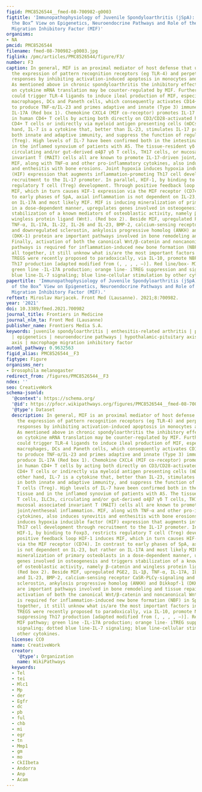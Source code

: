 ```yaml
---
figid: PMC8526544__fmed-08-700982-g0003
figtitle: 'Immunopathophysiology of Juvenile Spondyloarthritis (jSpA): The “Out of
  the Box” View on Epigenetics, Neuroendocrine Pathways and Role of the Macrophage
  Migration Inhibitory Factor (MIF)'
organisms:
- NA
pmcid: PMC8526544
filename: fmed-08-700982-g0003.jpg
figlink: /pmc/articles/PMC8526544/figure/F3/
number: F3
caption: In general, MIF is an proximal mediator of host defense that up-regulates
  the expression of pattern recognition receptors (eg TLR-4) and perpetuates inflammatory
  responses by inhibiting activation-induced apoptosis in monocytes and macrophages.
  As mentioned above in chronic spondyloarthritis the inhibitory effect of glucocorticoids
  on cytokine mRNA translation may be counter-regulated by MIF. Furthermore, dysbiosis
  could trigger TLR-4 ligands to induce ileal production of MIF, especially in CD163+
  macrophages, DCs and Paneth cells, which consequently activates CD14+ monocytes
  to produce TNF-α/IL-23 and primes adaptive and innate (Type 3) immune cells to produce
  IL-17A (Red box 1). Chemokine CXCL4 (MIF co-receptor) promotes IL-17 production
  in human CD4+ T cells by acting both directly on CD3/CD28-activated human (naive)
  CD4+ T cells or indirectly via myeloid antigen presenting cells (mDCs). On the other
  hand, IL-7 is a cytokine that, better than IL-23, stimulates IL-17 production in
  both innate and adaptive immunity, and suppress the function of regulatory T cells
  (Treg). High levels of IL-7 have been confirmed both in the intestinal tissue and
  in the inflamed synovium of patients with AS. The tissue-resident γδ T cells, ILC3s,
  circulating and/or gut-derived α4β7 γδ T cells, TH17 cells, or mucosal associated
  invariant T (MAIT) cells all are known to promote IL-17-driven joint/entheseal inflammation.
  MIF, along with TNF-α and other pro-inflammatory cytokines, also induces synovitis
  and enthesitis with bone erosions. Joint hypoxia induces hypoxia inducible factor
  (HIF) expression that augments inflammation-promoting Th17 cell development through
  recruitment to the IL-17 promoter. In parallel, HIF-1, by binding to Foxp3, restricts
  regulatory T cell (Treg) development. Through positive feedback loop HIF-1 induces
  MIF, which in turn causes HIF-1 expression via the MIF receptor (CD74). In contrast
  to early phases of SpA, axial inflammation is not dependent on IL-23, but rather
  on IL-17A and most likely MIF. MIF is inducing mineralization of primary osteoblasts
  in a dose-dependent manner, upregulates genes involved in osteogenesis and triggers
  stabilization of a known mediators of osteoblastic activity, namely β-catenin and
  wingless protein ligand (Wnt). (Red box 2). Beside MIF, upregulated PGE2, IL-1β,
  TNF-α, IL-17A, IL-22, IL-26 and IL-23, BMP-2, calcium-sensing receptor CaSR-PLCγ-signaling
  and downregulated sclerostin, ankylosis progressive homolog (ANKH) and Dikkopf-1
  (DKK-1) protein are important pathways involved in bone remodeling and tissue repair.
  Finally, activation of both the canonical Wnt/β-catenin and noncanonical Wnt/PKCδ
  pathways is required for inflammation-induced new bone formation (NBF) in SpA. Taken
  all together, it still unknow what is/are the most important factors in NBF, even
  TREGS were recently proposed to paradoxically, via IL-10, promote NBF through suppressing
  Th17 production [adapted modified from (, , , , –)]. Red line/box- MIF pathway;
  green line -IL-17A production; orange line- iTREG suppression and signaling; dotted
  blue line-IL-7 signaling; blue line-cellular stimulation by other cytokines.
papertitle: 'Immunopathophysiology of Juvenile Spondyloarthritis (jSpA): The “Out
  of the Box” View on Epigenetics, Neuroendocrine Pathways and Role of the Macrophage
  Migration Inhibitory Factor (MIF).'
reftext: Miroslav Harjacek. Front Med (Lausanne). 2021;8:700982.
year: '2021'
doi: 10.3389/fmed.2021.700982
journal_title: Frontiers in Medicine
journal_nlm_ta: Front Med (Lausanne)
publisher_name: Frontiers Media S.A.
keywords: juvenile spondyloarthritis | enthesitis-related arthritis | pathophysiology
  | epigenetics | neuroendocrine pathways | hypothalamic-pituitary axis | gut-joint
  axis | macrophage migration inhibitory factor
automl_pathway: 0.9632563
figid_alias: PMC8526544__F3
figtype: Figure
organisms_ner:
- Drosophila melanogaster
redirect_from: /figures/PMC8526544__F3
ndex: ''
seo: CreativeWork
schema-jsonld:
  '@context': https://schema.org/
  '@id': https://pfocr.wikipathways.org/figures/PMC8526544__fmed-08-700982-g0003.html
  '@type': Dataset
  description: In general, MIF is an proximal mediator of host defense that up-regulates
    the expression of pattern recognition receptors (eg TLR-4) and perpetuates inflammatory
    responses by inhibiting activation-induced apoptosis in monocytes and macrophages.
    As mentioned above in chronic spondyloarthritis the inhibitory effect of glucocorticoids
    on cytokine mRNA translation may be counter-regulated by MIF. Furthermore, dysbiosis
    could trigger TLR-4 ligands to induce ileal production of MIF, especially in CD163+
    macrophages, DCs and Paneth cells, which consequently activates CD14+ monocytes
    to produce TNF-α/IL-23 and primes adaptive and innate (Type 3) immune cells to
    produce IL-17A (Red box 1). Chemokine CXCL4 (MIF co-receptor) promotes IL-17 production
    in human CD4+ T cells by acting both directly on CD3/CD28-activated human (naive)
    CD4+ T cells or indirectly via myeloid antigen presenting cells (mDCs). On the
    other hand, IL-7 is a cytokine that, better than IL-23, stimulates IL-17 production
    in both innate and adaptive immunity, and suppress the function of regulatory
    T cells (Treg). High levels of IL-7 have been confirmed both in the intestinal
    tissue and in the inflamed synovium of patients with AS. The tissue-resident γδ
    T cells, ILC3s, circulating and/or gut-derived α4β7 γδ T cells, TH17 cells, or
    mucosal associated invariant T (MAIT) cells all are known to promote IL-17-driven
    joint/entheseal inflammation. MIF, along with TNF-α and other pro-inflammatory
    cytokines, also induces synovitis and enthesitis with bone erosions. Joint hypoxia
    induces hypoxia inducible factor (HIF) expression that augments inflammation-promoting
    Th17 cell development through recruitment to the IL-17 promoter. In parallel,
    HIF-1, by binding to Foxp3, restricts regulatory T cell (Treg) development. Through
    positive feedback loop HIF-1 induces MIF, which in turn causes HIF-1 expression
    via the MIF receptor (CD74). In contrast to early phases of SpA, axial inflammation
    is not dependent on IL-23, but rather on IL-17A and most likely MIF. MIF is inducing
    mineralization of primary osteoblasts in a dose-dependent manner, upregulates
    genes involved in osteogenesis and triggers stabilization of a known mediators
    of osteoblastic activity, namely β-catenin and wingless protein ligand (Wnt).
    (Red box 2). Beside MIF, upregulated PGE2, IL-1β, TNF-α, IL-17A, IL-22, IL-26
    and IL-23, BMP-2, calcium-sensing receptor CaSR-PLCγ-signaling and downregulated
    sclerostin, ankylosis progressive homolog (ANKH) and Dikkopf-1 (DKK-1) protein
    are important pathways involved in bone remodeling and tissue repair. Finally,
    activation of both the canonical Wnt/β-catenin and noncanonical Wnt/PKCδ pathways
    is required for inflammation-induced new bone formation (NBF) in SpA. Taken all
    together, it still unknow what is/are the most important factors in NBF, even
    TREGS were recently proposed to paradoxically, via IL-10, promote NBF through
    suppressing Th17 production [adapted modified from (, , , , –)]. Red line/box-
    MIF pathway; green line -IL-17A production; orange line- iTREG suppression and
    signaling; dotted blue line-IL-7 signaling; blue line-cellular stimulation by
    other cytokines.
  license: CC0
  name: CreativeWork
  creator:
    '@type': Organization
    name: WikiPathways
  keywords:
  - Tel
  - tei
  - Mlc1
  - Mp
  - der
  - Egfr
  - dc
  - pb
  - ful
  - chb
  - mi
  - egr
  - tn
  - Mmp1
  - gm
  - mo
  - CkIIbeta
  - Andorra
  - Anp
  - Acam
---
```

